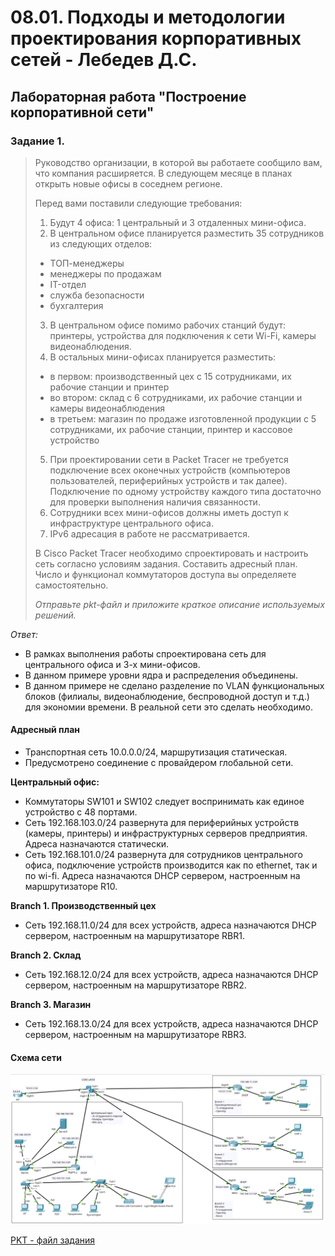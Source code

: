 # 08.01. Подходы и методологии проектирования корпоративных сетей - Лебедев Д.С.
## Лабораторная работа "Построение корпоративной сети"
### Задание 1.
> Руководство организации, в которой вы работаете сообщило вам, что компания расширяется. В следующем месяце в планах открыть новые офисы в соседнем регионе.
> 
> Перед вами поставили следующие требования:
> 
> 1. Будут 4 офиса: 1 центральный и 3 отдаленных мини-офиса.
> 2. В центральном офисе планируется разместить 35 сотрудников из следующих отделов:
> - ТОП-менеджеры
> - менеджеры по продажам
> - IT-отдел
> - служба безопасности
> - бухгалтерия
> 3. В центральном офисе помимо рабочих станций будут: принтеры, устройства для подключения к сети Wi-Fi, камеры видеонаблюдения.
> 4. В остальных мини-офисах планируется разместить:
> - в первом: производственный цех с 15 сотрудниками, их рабочие станции и принтер
> - во втором: склад с 6 сотрудниками, их рабочие станции и камеры видеонаблюдения
> - в третьем: магазин по продаже изготовленной продукции с 5 сотрудниками, их рабочие станции, принтер и кассовое устройство
> 5. При проектировании сети в Packet Tracer не требуется подключение всех оконечных устройств (компьютеров пользователей, периферийных устройств и так далее). Подключение по одному устройству каждого типа достаточно для проверки выполнения наличия связанности.
> 6. Сотрудники всех мини-офисов должны иметь доступ к инфраструктуре центрального офиса.
> 7. IPv6 адресация в работе не рассматривается.
> 
> В Cisco Packet Tracer необходимо спроектировать и настроить сеть согласно условиям задания. Составить адресный план. Число и функционал коммутаторов доступа вы определяете самостоятельно.
> 
> *Отправьте pkt-файл и приложите краткое описание используемых решений.*

*Ответ:*  
- В рамках выполнения работы спроектирована сеть для центрального офиса и 3-х мини-офисов.
- В данном примере уровни ядра и распределения объединены.
- В данном примере не сделано разделение по VLAN функциональных блоков (филиалы, видеонаблюдение, беспроводной доступ и т.д.) для экономии времени. В реальной сети это сделать необходимо.
#### Адресный план
- Транспортная сеть 10.0.0.0/24, маршрутизация статическая.
- Предусмотрено соединение с провайдером глобальной сети.

**Центральный офис:**
- Коммутаторы SW101 и SW102 следует воспринимать как единое устройство с 48 портами.
- Сеть 192.168.103.0/24 развернута для периферийных устройств (камеры, принтеры) и инфраструктурных серверов предприятия. Адреса назначаются статически.
- Сеть 192.168.101.0/24 развернута для сотрудников центрального офиса, подключение устройств производится как по ethernet, так и по wi-fi. Адреса назначаются DHCP сервером, настроенным на маршрутизаторе R10.

**Branch 1. Производственный цех**
- Сеть 192.168.11.0/24 для всех устройств, адреса назначаются DHCP сервером, настроенным на маршрутизаторе RBR1.

**Branch 2. Склад**
- Сеть 192.168.12.0/24 для всех устройств, адреса назначаются DHCP сервером, настроенным на маршрутизаторе RBR2.

**Branch 3. Магазин**
- Сеть 192.168.13.0/24 для всех устройств, адреса назначаются DHCP сервером, настроенным на маршрутизаторе RBR3.

#### Схема сети
![](_att/0801-01-01.png)  

[PKT - файл задания](_att/0801-01-01.pkt)
